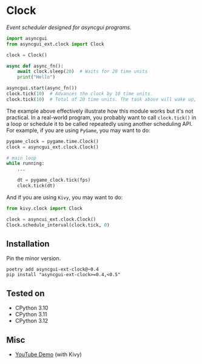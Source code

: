 # Clock

*Event scheduler designed for asyncgui programs.*

```python
import asyncgui
from asyncgui_ext.clock import Clock

clock = Clock()

async def async_fn():
    await clock.sleep(20)  # Waits for 20 time units
    print("Hello")

asyncgui.start(async_fn())
clock.tick(10)  # Advances the clock by 10 time units.
clock.tick(10)  # Total of 20 time units. The task above will wake up, and prints 'Hello'.
```

The example above effectively illustrate how this module works but it's not practical.
In a real-world program, you probably want to call ``clock.tick()`` in a loop or schedule it to be called repeatedly using another scheduling API.
For example, if you are using `PyGame`, you may want to do:

```python
pygame_clock = pygame.time.Clock()
clock = asyncgui_ext.clock.Clock()

# main loop
while running:
    ...

    dt = pygame_clock.tick(fps)
    clock.tick(dt)
```

And if you are using `Kivy`, you may want to do:

```python
from kivy.clock import Clock

clock = asyncui_ext.clock.Clock()
Clock.schedule_interval(clock.tick, 0)
```

## Installation

Pin the minor version.

```
poetry add asyncgui-ext-clock@~0.4
pip install "asyncgui-ext-clock>=0.4,<0.5"
```

## Tested on

- CPython 3.10
- CPython 3.11
- CPython 3.12

## Misc

- [YouTube Demo](https://youtu.be/kPVzO8fF0yg) (with Kivy)
